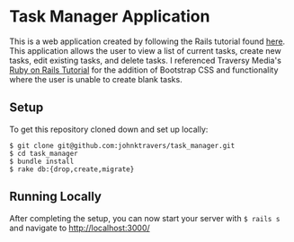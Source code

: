 # Task Manager Application

This is a web application created by following the Rails tutorial found [here](https://github.com/turingschool-examples/task_manager_rails/blob/master/README.md). This application allows the user to view a list of current tasks, create new tasks, edit existing tasks, and delete tasks. I referenced Traversy Media's [Ruby on Rails Tutorial](https://www.youtube.com/watch?v=pPy0GQJLZUM) for the addition of Bootstrap CSS and functionality where the user is unable to create blank tasks.

## Setup

To get this repository cloned down and set up locally:

```
$ git clone git@github.com:johnktravers/task_manager.git
$ cd task_manager
$ bundle install
$ rake db:{drop,create,migrate}
```

## Running Locally

After completing the setup, you can now start your server with `$ rails s` and navigate to [http://localhost:3000/](http://localhost:3000/)

